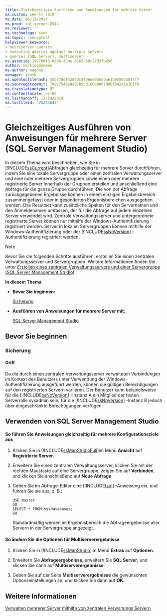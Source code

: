 ```yaml
---
title: Gleichzeitiges Ausführen von Anweisungen für mehrere Server
ms.custom: seo-lt-2019
ms.date: 06/13/2017
ms.prod: sql-server-2014
ms.reviewer: ''
ms.technology: ssms
ms.topic: conceptual
helpviewer_keywords:
- multiserver queries
- executing queries against multiple servers
- queries [SQL Server], multiserver
ms.assetid: 197760f3-0a06-43de-8162-69c27d3fbe56
author: markingmyname
ms.author: maghan
manager: jroth
ms.openlocfilehash: 55b77ddf4284dc4f06e8036d0ae1b0c86b3544f7
ms.sourcegitcommit: 792c7548e9a07b5cd166e0007d06f64241a161f8
ms.translationtype: MT
ms.contentlocale: de-DE
ms.lasthandoff: 12/19/2019
ms.locfileid: "75244642"
---
```

# <a name="execute-statements-against-multiple-servers-simultaneously-sql-server-management-studio"></a>Gleichzeitiges Ausführen von Anweisungen für mehrere Server (SQL Server Management Studio)
  In diesem Thema wird beschrieben, wie Sie in [!INCLUDE[ssCurrent](../../includes/sscurrent-md.md)]Abfragen gleichzeitig für mehrere Server durchführen, indem Sie eine lokale Servergruppe oder einen zentralen Verwaltungsserver und eine oder mehrere Servergruppen sowie einen oder mehrere registrierte Server innerhalb der Gruppen erstellen und anschließend eine Abfrage für die ganze Gruppe durchführen. Die von der Abfrage zurückgegebenen Ergebnisse können in einem einzigen Ergebnisbereich zusammengefasst oder in gesonderten Ergebnisbereichen ausgegeben werden. Das Resultset kann zusätzliche Spalten für den Servernamen und den Anmeldenamen umfassen, der für die Abfrage auf jedem einzelnen Server verwendet wird. Zentrale Verwaltungsserver und untergeordnete registrierte Server können nur mithilfe der Windows-Authentifizierung registriert werden. Server in lokalen Servergruppen können mithilfe der Windows-Authentifizierung oder der [!INCLUDE[ssNoVersion](../../includes/ssnoversion-md.md)] -Authentifizierung registriert werden.  
  
> [!NOTE]  
>  Bevor Sie die folgenden Schritte ausführen, erstellen Sie einen zentralen Verwaltungsserver und Servergruppen. Weitere Informationen finden Sie unter [Erstellen eines zentralen Verwaltungsservers und einer Servergruppe &#40;SQL Server Management Studio&#41;](create-a-central-management-server-and-server-group.md).  
  
 **In diesem Thema**  
  
-   **Bevor Sie beginnen:**  
  
     [Sicherung](#Security)  
  
-   **Ausführen von Anweisungen für mehrere Server mit:**  
  
     [SQL Server Management Studio](#SSMSProcedure)  
  
##  <a name="BeforeYouBegin"></a>Bevor Sie beginnen  
  
###  <a name="Security"></a>Sicherung  
  
####  <a name="Permissions"></a>Griff  
 Da die durch einen zentralen Verwaltungsserver verwalteten Verbindungen im Kontext des Benutzers unter Verwendung der Windows-Authentifizierung ausgeführt werden, können die gültigen Berechtigungen auf den registrierten Servern variieren. Der Benutzer kann beispielsweise für die [!INCLUDE[ssNoVersion](../../includes/ssnoversion-md.md)] -Instanz A ein Mitglied der festen Serverrolle sysadmin sein, für die [!INCLUDE[ssNoVersion](../../includes/ssnoversion-md.md)] -Instanz B jedoch über eingeschränkte Berechtigungen verfügen.  
  
##  <a name="SSMSProcedure"></a>Verwenden von SQL Server Management Studio  
  
#### <a name="to-execute-statements-against-multiple-configuration-targets-simultaneously"></a>So führen Sie Anweisungen gleichzeitig für mehrere Konfigurationsziele aus  
  
1.  Klicken Sie in [!INCLUDE[ssManStudioFull](../../includes/ssmanstudiofull-md.md)]im Menü **Ansicht** auf **Registrierte Server**.  
  
2.  Erweitern Sie einen zentralen Verwaltungsserver, klicken Sie mit der rechten Maustaste auf eine Servergruppe, zeigen Sie auf **Verbinden**, und klicken Sie anschließend auf **Neue Abfrage**.  
  
3.  Geben Sie im Abfrage-Editor eine [!INCLUDE[tsql](../../includes/tsql-md.md)] -Anweisung ein, und führen Sie sie aus, z. B.:  
  
    ```  
    USE master  
    GO  
    SELECT * FROM sysdatabases;  
    GO  
    ```  
  
     Standardmäßig werden im Ergebnisbereich die Abfrageergebnisse aller Servern in der Servergruppe angezeigt.  
  
#### <a name="to-change-the-multiserver-results-options"></a>So ändern Sie die Optionen für Multiserverergebnisse  
  
1.  Klicken Sie in [!INCLUDE[ssManStudio](../../includes/ssmanstudio-md.md)]im Menü **Extras** auf **Optionen**.  
  
2.  Erweitern Sie **Abfrageergebnisse**, erweitern Sie **SQL Server**, und klicken Sie dann auf **Multiserverergebnisse**.  
  
3.  Geben Sie auf der Seite **Multiserverergebnisse** die gewünschten Optionseinstellungen an, und klicken Sie dann auf **OK**.  
  
## <a name="see-also"></a>Weitere Informationen  
 [Verwalten mehrerer Server mithilfe von zentralen Verwaltungs Servern](../../relational-databases/administer-multiple-servers-using-central-management-servers.md)  
  
  
